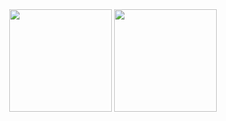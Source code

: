 <div align="center">
  <img height="180em" src="https://github-readme-stats.vercel.app/api?username=duvanleal65&theme=dark&show_icons=true"/>
  <img height="180em" src="https://github-readme-stats.vercel.app/api/top-langs/?username=duvanleal65&layout=compact&theme=dark"/>
</div>

<!--
**duvanleal96/duvanleal96** is a ✨ _special_ ✨ repository because its `README.md` (this file) appears on your GitHub profile.

Here are some ideas to get you started:

- 🔭 I’m currently working on ...
- 🌱 I’m currently learning ...
- 👯 I’m looking to collaborate on ...
- 🤔 I’m looking for help with ...
- 💬 Ask me about ...
- 📫 How to reach me: ...
- 😄 Pronouns: ...
- ⚡ Fun fact: ...
-->
